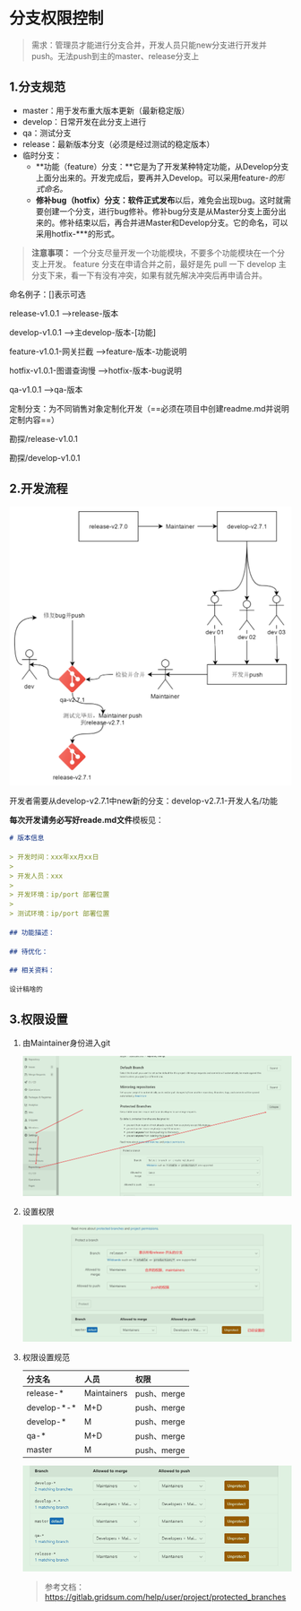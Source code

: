 # 分支权限控制

> 需求：管理员才能进行分支合并，开发人员只能new分支进行开发并push。无法push到主的master、release分支上

## 1.分支规范

- master：用于发布重大版本更新（最新稳定版）
- develop：日常开发在此分支上进行
- qa：测试分支
- release：最新版本分支（必须是经过测试的稳定版本）
- 临时分支：
  - **功能（feature）分支：**它是为了开发某种特定功能，从Develop分支上面分出来的。开发完成后，要再并入Develop。可以采用feature-*的形式命名。*
  - **修补bug（hotfix）分支：**软件**正式发布**以后，难免会出现bug。这时就需要创建一个分支，进行bug修补。修补bug分支是从Master分支上面分出来的。修补结束以后，再合并进Master和Develop分支。它的命名，可以采用hotfix-***的形式。

> **注意事项：** 一个分支尽量开发一个功能模块，不要多个功能模块在一个分支上开发。 feature 分支在申请合并之前，最好是先 pull 一下 develop 主分支下来，看一下有没有冲突，如果有就先解决冲突后再申请合并。

命名例子：[]表示可选

release-v1.0.1	-->release-版本

develop-v1.0.1	-->主develop-版本-[功能]

feature-v1.0.1-网关拦截	-->feature-版本-功能说明

hotfix-v1.0.1-图谱查询慢	-->hotfix-版本-bug说明

qa-v1.0.1	-->qa-版本

定制分支：为不同销售对象定制化开发（==必须在项目中创建readme.md并说明定制内容==）

勘探/release-v1.0.1

勘探/develop-v1.0.1

## 2.开发流程

![image-20210402102219339](gitlab分支权限控制图片/分支开发流程.png)

开发者需要从develop-v2.7.1中new新的分支：develop-v2.7.1-开发人名/功能

**每次开发请务必写好reade.md文件**模板见：

```md
# 版本信息

> 开发时间：xxx年xx月xx日
> 
> 开发人员：xxx
> 
> 开发环境：ip/port 部署位置
> 
> 测试环境：ip/port 部署位置

## 功能描述：

## 待优化：

## 相关资料：

设计稿啥的

```

## 3.权限设置

1. 由Maintainer身份进入git

   ![image-20210402111306627](gitlab分支权限控制图片/image-20210402111306627.png)

2. 设置权限

   ![image-20210402111718994](gitlab分支权限控制图片/image-20210402111718994.png)

3. 权限设置规范

   | 分支名       | 人员        | 权限        |
   | ------------ | ----------- | ----------- |
   | release-*    | Maintainers | push、merge |
   | develop-\*-* | M+D         | push、merge |
   | develop-*    | M           | push、merge |
   | qa-*         | M+D         | push、merge |
   | master       | M           | push、merge |

   ![image-20210402112344717](gitlab分支权限控制图片/image-20210402112344717.png)

   > 参考文档：https://gitlab.gridsum.com/help/user/project/protected_branches